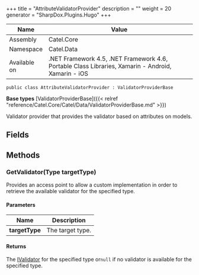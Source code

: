 

+++
title = "AttributeValidatorProvider" 
description = ""
weight = 20
generator = "SharpDox.Plugins.Hugo"
+++

Name|Value
---|---
Assembly|Catel.Core
Namespace|Catel.Data
Available on|.NET Framework 4.5, .NET Framework 4.6, Portable Class Libraries, Xamarin - Android, Xamarin - iOS

```
public class AttributeValidatorProvider : ValidatorProviderBase
```

**Base types**
[ValidatorProviderBase]({{&lt; relref "reference/Catel.Core/Catel/Data/ValidatorProviderBase.md" &gt;}})

Validator provider that provides the validator based on attributes on models.

## Fields

## Methods

### GetValidator(Type targetType)

Provides an access point to allow a custom implementation in order to retrieve the available validator for the specified type.

#### Parameters

Name|Description
---|---
**targetType**|The target type.

#### Returns

The [IValidator](#) for the specified type or`null` if no validator is available for the specified type.


